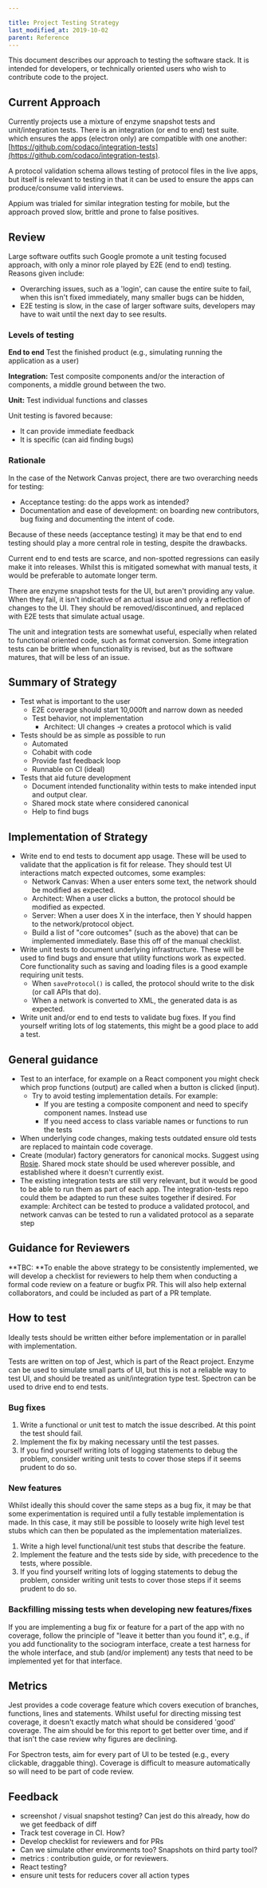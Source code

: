 ```yaml
---

title: Project Testing Strategy
last_modified_at: 2019-10-02
parent: Reference
---
```


This document describes our approach to testing the software stack. It is intended for developers, or technically oriented users who wish to contribute code to the project.

## Current Approach

Currently projects use a mixture of enzyme snapshot tests and unit/integration tests. There is an integration (or end to end) test suite. which ensures the apps (electron only) are compatible with one another: [https://github.com/codaco/integration-tests](https://github.com/codaco/integration-tests).

A protocol validation schema allows testing of protocol files in the live apps, but itself is relevant to testing in that it can be used to ensure the apps can produce/consume valid interviews.

Appium was trialed for similar integration testing for mobile, but the approach proved slow, brittle and prone to false positives.

## Review

Large software outfits such Google promote a unit testing focused approach, with only a minor role played by E2E (end to end) testing. Reasons given include:

*   Overarching issues, such as a 'login', can cause the entire suite to fail, when this isn't fixed immediately, many smaller bugs can be hidden,
*   E2E testing is slow, in the case of larger software suits, developers may have to wait until the next day to see results.


### Levels of testing

**End to end**
Test the finished product (e.g., simulating running the application as a user)

**Integration:**
Test composite components and/or the interaction of components, a middle ground between the two.

**Unit:**
Test individual functions and classes

Unit testing is favored because:

*   It can provide immediate feedback
*   It is specific (can aid finding bugs)


### Rationale

In the case of the Network Canvas project, there are two overarching needs for testing:

*   Acceptance testing: do the apps work as intended?
*   Documentation and ease of development: on boarding new contributors, bug fixing and documenting the intent of code.

Because of these needs (acceptance testing) it may be that end to end testing should play a more central role in testing, despite the drawbacks.

Current end to end tests are scarce, and non-spotted regressions can easily make it into releases. Whilst this is mitigated somewhat with manual tests, it would be preferable to automate longer term.

There are enzyme snapshot tests for the UI, but aren't providing any value. When they fail, it isn't indicative of an actual issue and only a reflection of changes to the UI. They should be removed/discontinued, and replaced with E2E tests that simulate actual usage.

The unit and integration tests are somewhat useful, especially when related to functional oriented code, such as format conversion. Some integration tests can be brittle when functionality is revised, but as the software matures, that will be less of an issue.


## Summary of Strategy

*   Test what is important to the user
    *   E2E coverage should start 10,000ft and narrow down as needed
    *   Test behavior, not implementation
        *   Architect: UI changes -> creates a protocol which is valid
*   Tests should be as simple as possible to run
    *   Automated
    *   Cohabit with code
    *   Provide fast feedback loop
    *   Runnable on CI (ideal)
*   Tests that aid future development
    *   Document intended functionality within tests to make intended input and output clear.
    *   Shared mock state where considered canonical
    *   Help to find bugs


## Implementation of Strategy

*   Write end to end tests to document app usage. These will be used to validate that the application is fit for release. They should test UI interactions match expected outcomes, some examples:
    *   Network Canvas: When a user enters some text, the network should be modified as expected.
    *   Architect: When a user clicks a button, the protocol should be modified as expected.
    *   Server: When a user does X in the interface, then Y should happen to the network/protocol object.
    *   Build a list of "core outcomes" (such as the above) that can be implemented immediately. Base this off of the manual checklist.
*   Write unit tests to document underlying infrastructure. These will be used to find bugs and ensure that utility functions work as expected. Core functionality such as saving and loading files is a good example requiring unit tests.
    *   When `saveProtocol()` is called, the protocol should write to the disk (or call APIs that do).
    *   When a network is converted to XML, the generated data is as expected.
*   Write unit and/or end to end tests to validate bug fixes. If you find yourself writing lots of log statements, this might be a good place to add a test.


## General guidance

*   Test to an interface, for example on a React component you might check which prop functions (output) are called when a button is clicked (input).
    *   Try to avoid testing implementation details. For example:
        *   If you are testing a composite component and need to specify component names. Instead use 
        *   If you need access to class variable names or functions to run the tests
*   When underlying code changes, making tests outdated ensure old tests are replaced to maintain code coverage.
*   Create (modular) factory generators for canonical mocks. Suggest using [Rosie](https://github.com/rosiejs/rosie). Shared mock state should be used wherever possible, and established where it doesn't currently exist.
*   The existing integration tests are still very relevant, but it would be good to be able to run them as part of each app. The integration-tests repo could them be adapted to run these suites together if desired. For example: Architect can be tested to produce a validated protocol, and network canvas can be tested to run a validated protocol as a separate step


## Guidance for Reviewers

**TBC: **To enable the above strategy to be consistently implemented, we will develop a checklist for reviewers to help them when conducting a formal code review on a feature or bugfix PR. This will also help external collaborators, and could be included as part of a PR template.

## How to test

Ideally tests should be written either before implementation or in parallel with implementation.

Tests are written on top of Jest, which is part of the React project. Enzyme can be used to simulate small parts of UI, but this is not a reliable way to test UI, and should be treated as unit/integration type test. Spectron can be used to drive end to end tests.


### Bug fixes

1. Write a functional or unit test to match the issue described. At this point the test should fail.
2. Implement the fix by making necessary until the test passes.
3. If you find yourself writing lots of logging statements to debug the problem, consider writing unit tests to cover those steps if it seems prudent to do so.

### New features

Whilst ideally this should cover the same steps as a bug fix, it may be that some experimentation is required until a fully testable implementation is made. In this case, it may still be possible to loosely write high level test stubs which can then be populated as the implementation materializes.



1. Write a high level functional/unit test stubs that describe the feature.
2. Implement the feature and the tests side by side, with precedence to the tests, where possible.
3. If you find yourself writing lots of logging statements to debug the problem, consider writing unit tests to cover those steps if it seems prudent to do so.

### Backfilling missing tests when developing new features/fixes

If you are implementing a bug fix or feature for a part of the app with no coverage, follow the principle of "leave it better than you found it", e.g., if you add functionality to the sociogram interface, create a test harness for the whole interface, and stub (and/or implement) any tests that need to be implemented yet for that interface.

## Metrics

Jest provides a code coverage feature which covers execution of branches, functions, lines and statements. Whilst useful for directing missing test coverage, it doesn't exactly match what should be considered 'good' coverage. The aim should be for this report to get better over time, and if that isn't the case review why figures are declining.

For Spectron tests, aim for every part of UI to be tested (e.g., every clickable, draggable thing). Coverage is difficult to measure automatically so will need to be part of code review.


## Feedback

*   screenshot / visual snapshot testing? Can jest do this already, how do we get feedback of diff
*   Track test coverage in CI. How?
*   Develop checklist for reviewers and for PRs
*   Can we simulate other environments too? Snapshots on third party tool?
*   metrics : contribution guide, or for reviewers.
*   React testing?
*   ensure unit tests for reducers cover all action types
